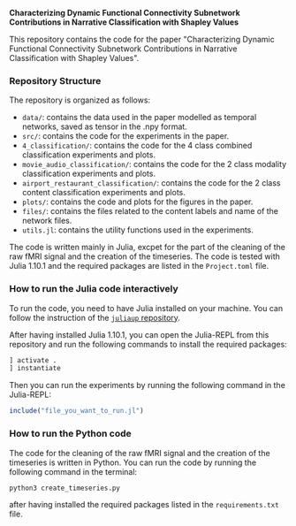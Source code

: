 **Characterizing Dynamic Functional Connectivity Subnetwork Contributions in Narrative Classification with Shapley Values**

This repository contains the code for the paper "Characterizing Dynamic Functional Connectivity Subnetwork Contributions in Narrative Classification with Shapley Values".

### Repository Structure
The repository is organized as follows:
- `data/`: contains the data used in the paper  modelled as temporal networks, saved as tensor in the .npy format.
- `src/`: contains the code for the experiments in the paper.
- `4_classification/`: contains the code for the 4 class combined classification experiments and plots.
- `movie_audio_classification/`: contains the code for the 2 class modality classification experiments and plots.
- `airport_restaurant_classification/`: contains the code for the 2 class content classification experiments and plots.
- `plots/`: contains the code and plots for the figures in the paper.
- `files/`: contains the files related to the content labels and name of the network files.
- `utils.jl`: contains the utility functions used in the experiments.

The code is written mainly in Julia, excpet for the part of the cleaning of the raw fMRI signal and the creation of the timeseries.  The code is tested with Julia 1.10.1 and the required packages are listed in the `Project.toml` file. 

### How to run the Julia code interactively

To run the code, you need to have Julia installed on your machine. You can follow the instruction of the [`juliaup` repository](https://github.com/JuliaLang/juliaup).

After having installed Julia 1.10.1, you can open the Julia-REPL from this repository and run the following commands to install the required packages:

```julia
] activate .
] instantiate
```

Then you can run the experiments by running the following command in the Julia-REPL:

```julia
include("file_you_want_to_run.jl")
```

### How to run the Python code 

The code for the cleaning of the raw fMRI signal and the creation of the timeseries is written in Python. You can run the code by running the following command in the terminal:

```bash
python3 create_timeseries.py
```

after having installed the required packages listed in the `requirements.txt` file.


